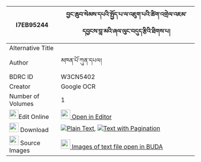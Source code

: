 |I7EB95244|བྱང་ཆུབ་སེམས་དཔའི་སྤྱོད་པ་ལ་འཇུག་པའི་ཚིག་འགྲེལ་འཇམ་དབྱངས་བླ་མའི་ཞལ་ལུང་བདུད་རྩིའི་ཐིགས་པ། 
| --- | --- 
|Alternative Title |
|Author| མཁན་པོ་ཀུན་དཔལ།
|BDRC ID | W3CN5402
|Creator | Google OCR
|Number of Volumes| 1
|<img width="25" src="https://img.icons8.com/color/25/000000/edit-property.png">Edit Online| [<img width="25" src="https://avatars.githubusercontent.com/u/45091458?s=200&v=4"> Open in Editor](http://editor.openpecha.org/I7EB95244)
|<img width="25" src="https://img.icons8.com/fluent/48/000000/download-2.png"/>  Download | [![](https://img.icons8.com/color/20/000000/txt.png)Plain Text](https://github.com/Openpecha/I7EB95244/releases/download/v1/changchub_sempa_i_chopa_la_juk_plain_I7EB95244.zip), [![](https://img.icons8.com/color/20/000000/txt.png)Text with Pagination](https://github.com/Openpecha/I7EB95244/releases/download/v1/changchub_sempa_i_chopa_la_juk_pages_I7EB95244.zip)
|<img width="25" src="https://img.icons8.com/plasticine/100/000000/pictures-folder.png"/>  Source Images | [<img width="25" src="https://library.bdrc.io/icons/BUDA-small.svg"> Images of text file open in BUDA](https://library.bdrc.io/show/bdr:W3CN5402)